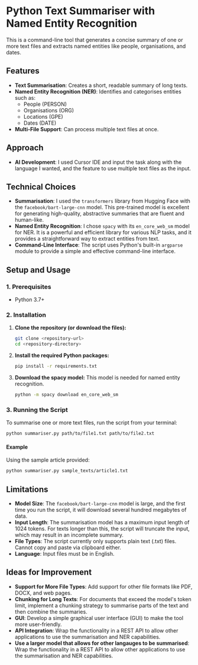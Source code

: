 # Python Text Summariser with Named Entity Recognition

This is a command-line tool that generates a concise summary of one or more text files and extracts named entities like people, organisations, and dates.

## Features

- **Text Summarisation**: Creates a short, readable summary of long texts.
- **Named Entity Recognition (NER)**: Identifies and categorises entities such as:
  - People (PERSON)
  - Organisations (ORG)
  - Locations (GPE)
  - Dates (DATE)
- **Multi-File Support**: Can process multiple text files at once.

## Approach

- **AI Development**: I used Cursor IDE and input the task along with the language I wanted, and the feature to use multiple text files as the input.

## Technical Choices

- **Summarisation**: I used the `transformers` library from Hugging Face with the `facebook/bart-large-cnn` model. This pre-trained model is excellent for generating high-quality, abstractive summaries that are fluent and human-like.
- **Named Entity Recognition**: I chose `spacy` with its `en_core_web_sm` model for NER. It is a powerful and efficient library for various NLP tasks, and it provides a straightforward way to extract entities from text.
- **Command-Line Interface**: The script uses Python's built-in `argparse` module to provide a simple and effective command-line interface.

## Setup and Usage

### 1. Prerequisites

- Python 3.7+

### 2. Installation

1.  **Clone the repository (or download the files):**

    ```bash
    git clone <repository-url>
    cd <repository-directory>
    ```

2.  **Install the required Python packages:**

    ```bash
    pip install -r requirements.txt
    ```

3.  **Download the spacy model:**
    This model is needed for named entity recognition.
    ```bash
    python -m spacy download en_core_web_sm
    ```

### 3. Running the Script

To summarise one or more text files, run the script from your terminal:

```bash
python summariser.py path/to/file1.txt path/to/file2.txt
```

#### Example

Using the sample article provided:

```bash
python summariser.py sample_texts/article1.txt
```

## Limitations

- **Model Size**: The `facebook/bart-large-cnn` model is large, and the first time you run the script, it will download several hundred megabytes of data.
- **Input Length**: The summarisation model has a maximum input length of 1024 tokens. For texts longer than this, the script will truncate the input, which may result in an incomplete summary.
- **File Types**: The script currently only supports plain text (.txt) files. Cannot copy and paste via clipboard either.
- **Language**: Input files must be in English.

## Ideas for Improvement

- **Support for More File Types**: Add support for other file formats like PDF, DOCX, and web pages.
- **Chunking for Long Texts**: For documents that exceed the model's token limit, implement a chunking strategy to summarise parts of the text and then combine the summaries.
- **GUI**: Develop a simple graphical user interface (GUI) to make the tool more user-friendly.
- **API Integration**: Wrap the functionality in a REST API to allow other applications to use the summarisation and NER capabilities.
- **Use a larger model that allows for other langauges to be summarised**: Wrap the functionality in a REST API to allow other applications to use the summarisation and NER capabilities.
